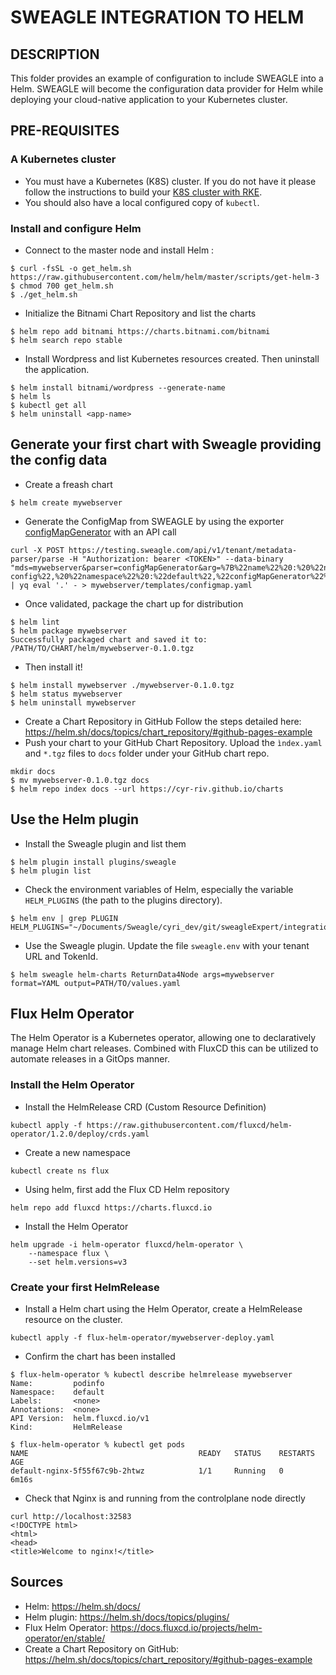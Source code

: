# SWEAGLE INTEGRATION TO HELM

## DESCRIPTION

This folder provides an example of configuration to include SWEAGLE into a Helm.
SWEAGLE will become the configuration data provider for Helm while  deploying your cloud-native application to your Kubernetes cluster.

## PRE-REQUISITES
### A Kubernetes cluster

- You must have a Kubernetes (K8S) cluster. If you do not have it please follow the instructions to build your [K8S cluster with RKE](./k8s-rke/README.md).
- You should also have a local configured copy of `kubectl`.

### Install and configure Helm
- Connect to the master node and install Helm :
````
$ curl -fsSL -o get_helm.sh https://raw.githubusercontent.com/helm/helm/master/scripts/get-helm-3
$ chmod 700 get_helm.sh
$ ./get_helm.sh
````
- Initialize the Bitnami Chart Repository and list the charts
````
$ helm repo add bitnami https://charts.bitnami.com/bitnami
$ helm search repo stable
````
- Install Wordpress and list Kubernetes resources created. Then uninstall the application.
````
$ helm install bitnami/wordpress --generate-name
$ helm ls
$ kubectl get all
$ helm uninstall <app-name>
````

## Generate your first chart with Sweagle providing the config data

- Create a freash chart
````
$ helm create mywebserver
````
- Generate the ConfigMap from SWEAGLE by using the exporter [configMapGenerator](https://github.com/sweagleExpert/exporters/blob/master/configMapGenerator.js) with an API call
````
curl -X POST https://testing.sweagle.com/api/v1/tenant/metadata-parser/parse -H "Authorization: bearer <TOKEN>" --data-binary "mds=mywebserver&parser=configMapGenerator&arg=%7B%22name%22%20:%20%22nginx-config%22,%20%22namespace%22%20:%22default%22,%22configMapGenerator%22%20:%20%5B%7B%22file%22:%22index.html%22,%22nodeNames%22:%5B%22nginx%22%5D%7D%5D%7D&args=&mdsArgs=&format=YAML&tag=&mdsTags=" | yq eval '.' - > mywebserver/templates/configmap.yaml
````
- Once validated,  package the chart up for distribution
````
$ helm lint
$ helm package mywebserver
Successfully packaged chart and saved it to: /PATH/TO/CHART/helm/mywebserver-0.1.0.tgz
````
- Then install it!
````
$ helm install mywebserver ./mywebserver-0.1.0.tgz
$ helm status mywebserver
$ helm uninstall mywebserver
````
- Create a Chart Repository in GitHub
Follow the steps detailed here: https://helm.sh/docs/topics/chart_repository/#github-pages-example
- Push your chart to your GitHub Chart Repository. Upload the `ìndex.yaml` and `*.tgz` files to `docs` folder under your GitHub chart repo.
````
mkdir docs
$ mv mywebserver-0.1.0.tgz docs
$ helm repo index docs --url https://cyr-riv.github.io/charts
````

## Use the Helm plugin 

- Install the Sweagle plugin and list them
````
$ helm plugin install plugins/sweagle
$ helm plugin list
````
- Check the environment variables of Helm, especially the variable `HELM_PLUGINS` (the path to the plugins directory).
`````
$ helm env | grep PLUGIN
HELM_PLUGINS="~/Documents/Sweagle/cyri_dev/git/sweagleExpert/integrations/helm/plugins"
`````
- Use the Sweagle plugin. Update the file `sweagle.env` with your tenant URL and TokenId.
`````
$ helm sweagle helm-charts ReturnData4Node args=mywebserver format=YAML output=PATH/TO/values.yaml
`````

## Flux Helm Operator
The Helm Operator is a Kubernetes operator, allowing one to declaratively manage Helm chart releases. Combined with FluxCD this can be utilized to automate releases in a GitOps manner.
### Install the Helm Operator
- Install the HelmRelease CRD (Custom Resource Definition)
`````
kubectl apply -f https://raw.githubusercontent.com/fluxcd/helm-operator/1.2.0/deploy/crds.yaml
`````
- Create a new namespace
`````
kubectl create ns flux
`````
- Using helm, first add the Flux CD Helm repository
````
helm repo add fluxcd https://charts.fluxcd.io
````
- Install the Helm Operator
`````
helm upgrade -i helm-operator fluxcd/helm-operator \
    --namespace flux \
    --set helm.versions=v3
`````
### Create your first HelmRelease
- Install a Helm chart using the Helm Operator, create a HelmRelease resource on the cluster.
````
kubectl apply -f flux-helm-operator/mywebserver-deploy.yaml
````
- Confirm the chart has been installed
````
$ flux-helm-operator % kubectl describe helmrelease mywebserver
Name:         podinfo
Namespace:    default
Labels:       <none>
Annotations:  <none>
API Version:  helm.fluxcd.io/v1
Kind:         HelmRelease

$ flux-helm-operator % kubectl get pods
NAME                                      READY   STATUS    RESTARTS   AGE
default-nginx-5f55f67c9b-2htwz            1/1     Running   0          6m16s
````
- Check that Nginx is and running from the controlplane node directly
````
curl http://localhost:32583
<!DOCTYPE html>
<html>
<head>
<title>Welcome to nginx!</title>
````

## Sources
- Helm: https://helm.sh/docs/
- Helm plugin: https://helm.sh/docs/topics/plugins/
- Flux Helm Operator: https://docs.fluxcd.io/projects/helm-operator/en/stable/
- Create a Chart Repository on GitHub: https://helm.sh/docs/topics/chart_repository/#github-pages-example
